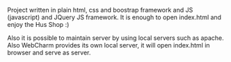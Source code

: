 Project written in plain html, css and boostrap framework and JS (javascript) and JQuery JS framework.
It is enough to open index.html and enjoy the Hus Shop :)

Also it is possible to maintain server by using local servers such as apache.
Also WebCharm provides its own local server, it will open index.html in browser and serve as server.